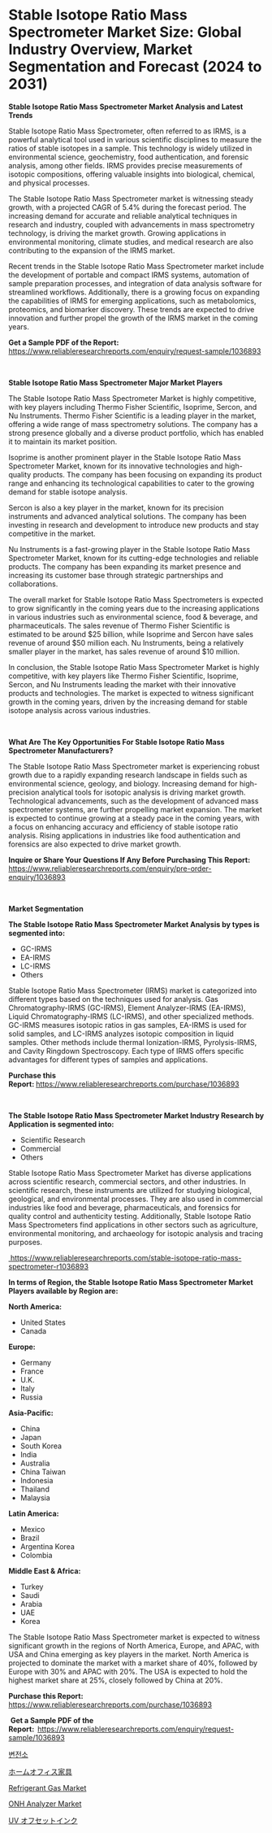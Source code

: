 <p><h1>Stable Isotope Ratio Mass Spectrometer Market Size: Global Industry Overview, Market Segmentation and Forecast (2024 to 2031)</h1></p><p><strong>Stable Isotope Ratio Mass Spectrometer Market Analysis and Latest Trends</strong></p>
<p><p>Stable Isotope Ratio Mass Spectrometer, often referred to as IRMS, is a powerful analytical tool used in various scientific disciplines to measure the ratios of stable isotopes in a sample. This technology is widely utilized in environmental science, geochemistry, food authentication, and forensic analysis, among other fields. IRMS provides precise measurements of isotopic compositions, offering valuable insights into biological, chemical, and physical processes.</p><p>The Stable Isotope Ratio Mass Spectrometer market is witnessing steady growth, with a projected CAGR of 5.4% during the forecast period. The increasing demand for accurate and reliable analytical techniques in research and industry, coupled with advancements in mass spectrometry technology, is driving the market growth. Growing applications in environmental monitoring, climate studies, and medical research are also contributing to the expansion of the IRMS market.</p><p>Recent trends in the Stable Isotope Ratio Mass Spectrometer market include the development of portable and compact IRMS systems, automation of sample preparation processes, and integration of data analysis software for streamlined workflows. Additionally, there is a growing focus on expanding the capabilities of IRMS for emerging applications, such as metabolomics, proteomics, and biomarker discovery. These trends are expected to drive innovation and further propel the growth of the IRMS market in the coming years.</p></p>
<p><strong>Get a Sample PDF of the Report:&nbsp;</strong> <a href="https://www.reliableresearchreports.com/enquiry/request-sample/1036893">https://www.reliableresearchreports.com/enquiry/request-sample/1036893</a></p>
<p>&nbsp;</p>
<p><strong>Stable Isotope Ratio Mass Spectrometer Major Market Players</strong></p>
<p><p>The Stable Isotope Ratio Mass Spectrometer Market is highly competitive, with key players including Thermo Fisher Scientific, Isoprime, Sercon, and Nu Instruments. Thermo Fisher Scientific is a leading player in the market, offering a wide range of mass spectrometry solutions. The company has a strong presence globally and a diverse product portfolio, which has enabled it to maintain its market position.</p><p>Isoprime is another prominent player in the Stable Isotope Ratio Mass Spectrometer Market, known for its innovative technologies and high-quality products. The company has been focusing on expanding its product range and enhancing its technological capabilities to cater to the growing demand for stable isotope analysis.</p><p>Sercon is also a key player in the market, known for its precision instruments and advanced analytical solutions. The company has been investing in research and development to introduce new products and stay competitive in the market.</p><p>Nu Instruments is a fast-growing player in the Stable Isotope Ratio Mass Spectrometer Market, known for its cutting-edge technologies and reliable products. The company has been expanding its market presence and increasing its customer base through strategic partnerships and collaborations.</p><p>The overall market for Stable Isotope Ratio Mass Spectrometers is expected to grow significantly in the coming years due to the increasing applications in various industries such as environmental science, food & beverage, and pharmaceuticals. The sales revenue of Thermo Fisher Scientific is estimated to be around $25 billion, while Isoprime and Sercon have sales revenue of around $50 million each. Nu Instruments, being a relatively smaller player in the market, has sales revenue of around $10 million.</p><p>In conclusion, the Stable Isotope Ratio Mass Spectrometer Market is highly competitive, with key players like Thermo Fisher Scientific, Isoprime, Sercon, and Nu Instruments leading the market with their innovative products and technologies. The market is expected to witness significant growth in the coming years, driven by the increasing demand for stable isotope analysis across various industries.</p></p>
<p>&nbsp;</p>
<p><strong>What Are The Key Opportunities For Stable Isotope Ratio Mass Spectrometer Manufacturers?</strong></p>
<p><p>The Stable Isotope Ratio Mass Spectrometer market is experiencing robust growth due to a rapidly expanding research landscape in fields such as environmental science, geology, and biology. Increasing demand for high-precision analytical tools for isotopic analysis is driving market growth. Technological advancements, such as the development of advanced mass spectrometer systems, are further propelling market expansion. The market is expected to continue growing at a steady pace in the coming years, with a focus on enhancing accuracy and efficiency of stable isotope ratio analysis. Rising applications in industries like food authentication and forensics are also expected to drive market growth.</p></p>
<p><strong>Inquire or Share Your Questions If Any Before Purchasing This Report:</strong> <a href="https://www.reliableresearchreports.com/enquiry/pre-order-enquiry/1036893">https://www.reliableresearchreports.com/enquiry/pre-order-enquiry/1036893</a></p>
<p>&nbsp;</p>
<p><strong>Market Segmentation</strong></p>
<p><strong>The Stable Isotope Ratio Mass Spectrometer Market Analysis by types is segmented into:</strong></p>
<p><ul><li>GC-IRMS</li><li>EA-IRMS</li><li>LC-IRMS</li><li>Others</li></ul></p>
<p><p>Stable Isotope Ratio Mass Spectrometer (IRMS) market is categorized into different types based on the techniques used for analysis. Gas Chromatography-IRMS (GC-IRMS), Element Analyzer-IRMS (EA-IRMS), Liquid Chromatography-IRMS (LC-IRMS), and other specialized methods. GC-IRMS measures isotopic ratios in gas samples, EA-IRMS is used for solid samples, and LC-IRMS analyzes isotopic composition in liquid samples. Other methods include thermal Ionization-IRMS, Pyrolysis-IRMS, and Cavity Ringdown Spectroscopy. Each type of IRMS offers specific advantages for different types of samples and applications.</p></p>
<p><strong>Purchase this Report:&nbsp;</strong><a href="https://www.reliableresearchreports.com/purchase/1036893">https://www.reliableresearchreports.com/purchase/1036893</a></p>
<p>&nbsp;</p>
<p><strong>The Stable Isotope Ratio Mass Spectrometer Market Industry Research by Application is segmented into:</strong></p>
<p><ul><li>Scientific Research</li><li>Commercial</li><li>Others</li></ul></p>
<p><p>Stable Isotope Ratio Mass Spectrometer Market has diverse applications across scientific research, commercial sectors, and other industries. In scientific research, these instruments are utilized for studying biological, geological, and environmental processes. They are also used in commercial industries like food and beverage, pharmaceuticals, and forensics for quality control and authenticity testing. Additionally, Stable Isotope Ratio Mass Spectrometers find applications in other sectors such as agriculture, environmental monitoring, and archaeology for isotopic analysis and tracing purposes.</p></p>
<p><a href="https://www.reliableresearchreports.com/stable-isotope-ratio-mass-spectrometer-r1036893">&nbsp;https://www.reliableresearchreports.com/stable-isotope-ratio-mass-spectrometer-r1036893</a></p>
<p><strong>In terms of Region, the Stable Isotope Ratio Mass Spectrometer Market Players available by Region are:</strong></p>
<p>
    <p> <strong> North America: </strong>
        <ul>
            <li>United States</li>
            <li>Canada</li>
        </ul>
        </p> 
    <p> <strong> Europe: </strong>
        <ul>
            <li>Germany</li>
            <li>France</li>
            <li>U.K.</li>
            <li>Italy</li>
            <li>Russia</li>
        </ul>
        </p> 
    <p> <strong> Asia-Pacific: </strong>
        <ul>
            <li>China</li>
            <li>Japan</li>
            <li>South Korea</li>
            <li>India</li>
            <li>Australia</li>
            <li>China Taiwan</li>
            <li>Indonesia</li>
            <li>Thailand</li>
            <li>Malaysia</li>
        </ul>
        </p> 
    <p> <strong> Latin America: </strong>
        <ul>
            <li>Mexico</li>
            <li>Brazil</li>
            <li>Argentina Korea</li>
            <li>Colombia</li>
        </ul>
        </p> 
    <p> <strong> Middle East & Africa: </strong>
        <ul>
            <li>Turkey</li>
            <li>Saudi</li>
            <li>Arabia</li>
            <li>UAE</li>
            <li>Korea</li>
        </ul>
    </p>
    </p>
<p><p>The Stable Isotope Ratio Mass Spectrometer market is expected to witness significant growth in the regions of North America, Europe, and APAC, with USA and China emerging as key players in the market. North America is projected to dominate the market with a market share of 40%, followed by Europe with 30% and APAC with 20%. The USA is expected to hold the highest market share at 25%, closely followed by China at 20%.</p></p>
<p><strong>Purchase this Report: </strong><a href="https://www.reliableresearchreports.com/purchase/1036893">https://www.reliableresearchreports.com/purchase/1036893</a></p>
<p>&nbsp;<strong>Get a Sample PDF of the Report:&nbsp;&nbsp;</strong><a href="https://www.reliableresearchreports.com/enquiry/request-sample/1036893">https://www.reliableresearchreports.com/enquiry/request-sample/1036893</a></p>
<p><strong></strong></p>
<p><p><a href="https://medium.com/@codinchelcea2022/%EB%B3%80%EC%A0%84%EC%86%8C-%EC%8B%9C%EC%9E%A5-%EB%B3%B4%EA%B3%A0%EC%84%9C%EB%8A%94-%EC%9D%B4-%EC%8B%9C%EC%9E%A5%EC%9D%98-%EC%B5%9C%EC%8B%A0-%ED%8A%B8%EB%A0%8C%EB%93%9C%EC%99%80-%EC%84%B1%EC%9E%A5-%EA%B8%B0%ED%9A%8C%EB%A5%BC-%EA%B3%B5%EA%B0%9C%ED%95%98%EA%B3%A0-%EC%9E%88%EC%8A%B5%EB%8B%88%EB%8B%A4-872e1ac86fe1">변전소</a></p><p><a href="https://github.com/vlcostes/Market-Research-Report-List-1/blob/main/167374021272.md">ホームオフィス家具</a></p><p><a href="https://issuu.com/reportprime-2/docs/refrigerant-gas-market-size-2030.pptx">Refrigerant Gas Market</a></p><p><a href="https://github.com/eeaveuhhh/Market-Research-Report-List-2/blob/main/onh-analyzer-market.md">ONH Analyzer Market</a></p><p><a href="https://medium.com/@redsalmon1949/uv%E3%82%AA%E3%83%95%E3%82%BB%E3%83%83%E3%83%88%E3%82%A4%E3%83%B3%E3%82%AD%E3%81%AE%E5%B8%82%E5%A0%B4%E3%82%B7%E3%82%A7%E3%82%A2%E3%81%AE%E9%80%B2%E5%8C%96%E3%81%A8%E5%B8%82%E5%A0%B4%E6%88%90%E9%95%B7%E3%83%88%E3%83%AC%E3%83%B3%E3%83%892024%E5%B9%B4%E3%81%8B%E3%82%892031%E5%B9%B4%E3%81%BE%E3%81%A7-385130201ae0">UV オフセットインク</a></p></p>